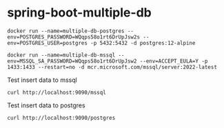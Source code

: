 # spring-boot-multiple-db

```SHELL
docker run --name=multiple-db-postgres --env=POSTGRES_PASSWORD=WQqps58o1rt6DrUpJsw2s --env=POSTGRES_USER=postgres -p 5432:5432 -d postgres:12-alpine
```
```SHELL
docker run --name=multiple-db-mssql --env=MSSQL_SA_PASSWORD=WQqps58o1rt6DrUpJsw2 --env=ACCEPT_EULA=Y -p 1433:1433 --restart=no -d mcr.microsoft.com/mssql/server:2022-latest
```

Test insert data to mssql

```SHELL
curl http://localhost:9090/mssql
```

Test insert data to postgres

```SHELL 
curl http://localhost:9090/postgres
```
